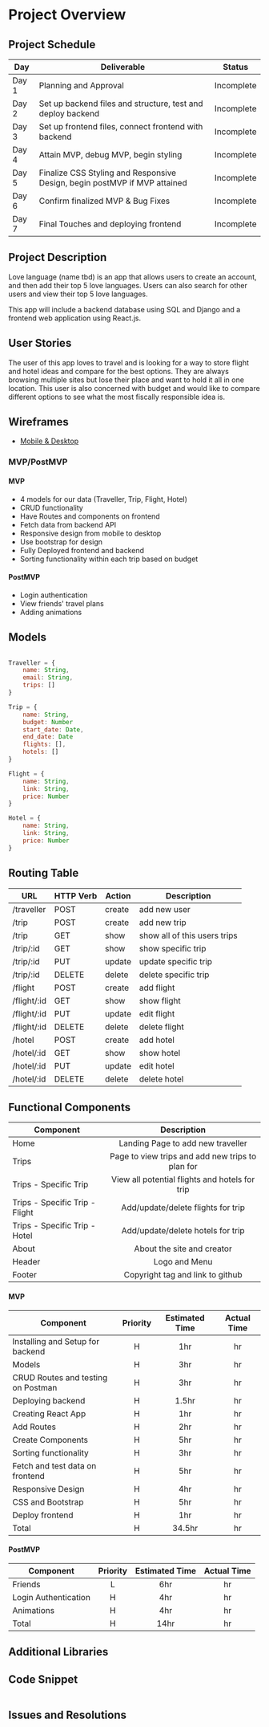 # Project Overview

## Project Schedule

| Day   | Deliverable                          | Status     |
| ----- | ------------------------------------ | ---------- |
| Day 1 | Planning and Approval                | Incomplete |
| Day 2 | Set up backend files and structure, test and deploy backend   | Incomplete |
| Day 3 | Set up frontend files, connect frontend with backend | Incomplete |
| Day 4 | Attain MVP, debug MVP, begin styling | Incomplete |
| Day 5 | Finalize CSS Styling and Responsive Design, begin postMVP if MVP attained | Incomplete |
| Day 6 | Confirm finalized MVP & Bug Fixes | Incomplete |
| Day 7 | Final Touches and deploying frontend | Incomplete |

## Project Description

Love language (name tbd) is an app that allows users to create an account, and then add their top 5 love languages. Users can also search for other users and view their top 5 love languages. 

This app will include a backend database using SQL and Django and a frontend web application using React.js.

## User Stories

The user of this app loves to travel and is looking for a way to store flight and hotel ideas and compare for the best options. They are always browsing multiple sites but lose their place and want to hold it all in one location. This user is also concerned with budget and would like to compare different options to see what the most fiscally responsible idea is.

## Wireframes

- [Mobile & Desktop](https://s3.amazonaws.com/assets.mockflow.com/app/wireframepro/company/C9c1df959635a4aee914f74a5cf3d9a7b/projects/M40WmDPcunb/pages/0aea6d2b5be04142ac95939134f00557/image/0aea6d2b5be04142ac95939134f00557.png?1648237490386)

### MVP/PostMVP

#### MVP

- 4 models for our data (Traveller, Trip, Flight, Hotel)
- CRUD functionality
- Have Routes and components on frontend
- Fetch data from backend API
- Responsive design from mobile to desktop
- Use bootstrap for design
- Fully Deployed frontend and backend
- Sorting functionality within each trip based on budget

#### PostMVP

- Login authentication
- View friends' travel plans
- Adding animations

## Models

```js

Traveller = {
    name: String,
    email: String,
    trips: []
}

Trip = {
    name: String,
    budget: Number
    start_date: Date,
    end_date: Date
    flights: [],
    hotels: []
}

Flight = {
    name: String,
    link: String,
    price: Number
}

Hotel = {
    name: String,
    link: String,
    price: Number
}

```

## Routing Table

| **URL**     | **HTTP Verb** | **Action** | **Description**              |
| ----------- | ------------- | ---------- | ---------------------------- |
| /traveller  | POST          | create     | add new user                 |
| /trip       | POST          | create     | add new trip                 |
| /trip       | GET           | show       | show all of this users trips |
| /trip/:id   | GET           | show       | show specific trip           |
| /trip/:id   | PUT           | update     | update specific trip         |
| /trip/:id   | DELETE        | delete     | delete specific trip         |
| /flight     | POST          | create     | add flight                   |
| /flight/:id | GET           | show       | show flight                  |
| /flight/:id | PUT           | update     | edit flight                  |
| /flight/:id | DELETE        | delete     | delete flight                |
| /hotel      | POST          | create     | add hotel                    |
| /hotel/:id  | GET           | show       | show hotel                   |
| /hotel/:id  | PUT           | update     | edit hotel                   |
| /hotel/:id  | DELETE        | delete     | delete hotel                 |

## Functional Components

| Component                      |                   Description                    |
| ------------------------------ | :----------------------------------------------: |
| Home                           |        Landing Page to add new traveller         |
| Trips                          | Page to view trips and add new trips to plan for |
| Trips - Specific Trip          |  View all potential flights and hotels for trip  |
| Trips - Specific Trip - Flight |        Add/update/delete flights for trip        |
| Trips - Specific Trip - Hotel  |        Add/update/delete hotels for trip         |
| About                          |            About the site and creator            |
| Header                         |                  Logo and Menu                   |
| Footer                         |         Copyright tag and link to github         |

#### MVP

| Component                          | Priority | Estimated Time | Actual Time |
| ---------------------------------- | :------: | :------------: | :---------: |
| Installing and Setup for backend   |    H     |      1hr       |     hr      |
| Models                             |    H     |      3hr       |     hr      |
| CRUD Routes and testing on Postman |    H     |      3hr       |     hr      |
| Deploying backend                  |    H     |     1.5hr      |     hr      |
| Creating React App                 |    H     |      1hr       |     hr      |
| Add Routes                         |    H     |      2hr       |     hr      |
| Create Components                  |    H     |      5hr       |     hr      |
| Sorting functionality              |    H     |      3hr       |     hr      |
| Fetch and test data on frontend    |    H     |      5hr       |     hr      |
| Responsive Design                  |    H     |      4hr       |     hr      |
| CSS and Bootstrap                  |    H     |      5hr       |     hr      |
| Deploy frontend                    |    H     |      1hr       |     hr      |
| Total                              |    H     |     34.5hr     |     hr      |

#### PostMVP

| Component            | Priority | Estimated Time | Actual Time |
| -------------------- | :------: | :------------: | :---------: |
| Friends              |    L     |      6hr       |     hr      |
| Login Authentication |    H     |      4hr       |     hr      |
| Animations           |    H     |      4hr       |     hr      |
| Total                |    H     |      14hr      |     hr      |

## Additional Libraries

## Code Snippet

```

```

## Issues and Resolutions

